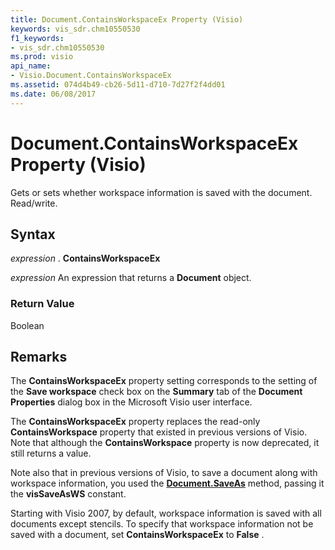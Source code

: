 ```yaml
---
title: Document.ContainsWorkspaceEx Property (Visio)
keywords: vis_sdr.chm10550530
f1_keywords:
- vis_sdr.chm10550530
ms.prod: visio
api_name:
- Visio.Document.ContainsWorkspaceEx
ms.assetid: 074d4b49-cb26-5d11-d710-7d27f2f4dd01
ms.date: 06/08/2017
---
```



# Document.ContainsWorkspaceEx Property (Visio)

Gets or sets whether workspace information is saved with the document. Read/write.


## Syntax

 _expression_ . **ContainsWorkspaceEx**

 _expression_ An expression that returns a **Document** object.


### Return Value

Boolean


## Remarks

The  **ContainsWorkspaceEx** property setting corresponds to the setting of the **Save workspace** check box on the **Summary** tab of the **Document Properties** dialog box in the Microsoft Visio user interface.

The  **ContainsWorkspaceEx** property replaces the read-only **ContainsWorkspace** property that existed in previous versions of Visio. Note that although the **ContainsWorkspace** property is now deprecated, it still returns a value.

Note also that in previous versions of Visio, to save a document along with workspace information, you used the  **[Document.SaveAs](document-saveas-method-visio.md)** method, passing it the **visSaveAsWS** constant.

Starting with Visio 2007, by default, workspace information is saved with all documents except stencils. To specify that workspace information not be saved with a document, set  **ContainsWorkspaceEx** to **False** .


